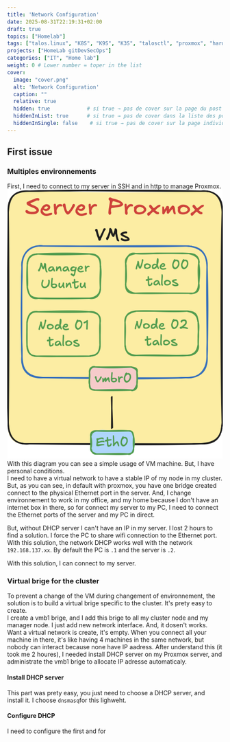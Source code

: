 ```yaml
---
title: 'Network Configuration'
date: 2025-08-31T22:19:31+02:00
draft: true
topics: ["Homelab"]
tags: ["talos.linux", "K8S", "K9S", "K3S", "talosctl", "proxmox", "hardware", "homelab", "network"]
projects: ["HomeLab gitDevSecOps"]
categories: ["IT", "Home lab"]
weight: 0 # Lower number = toper in the list
cover:
  image: "cover.png"
  alt: 'Network Configuration'
  caption: ""
  relative: true  
  hidden: true            # si true → pas de cover sur la page du post
  hiddenInList: true      # si true → pas de cover dans la liste des posts
  hiddenInSingle: false    # si true → pas de cover sur la page individuelle
---
```


## First issue
### Multiples environnements 
First, I need to connect to my server in SSH and in http to manage Proxmox. 
![Homelab Diagram](diagram.png)
With this diagram you can see a simple usage of VM machine. But, I have personal conditions.  
I need to have a virtual network to have a stable IP of my node in my cluster. But, as you can see, in default with proxmox, you have one bridge created connect to the physical Ethernet port in the server. And, I change environnement to work in my office, and my home because I don't have an internet box in there, so for connect my server to my PC, I need to connect the Ethernet ports of the server and my PC in direct.  

But, without DHCP server I can't have an IP in my server. I lost 2 hours to find a solution. I force the PC to share wifi connection to the Ethernet port. With this solution, the network DHCP works well with the network `192.168.137.xx`. By default the PC is `.1` and the server is `.2`.

With this solution, I can connect to my server. 

### Virtual brige for the cluster
To prevent a change of the VM during changement of environnement, the solution is to build a virtual brige specific to the cluster. It's prety easy to create.  
I create a vmb1 brige, and I add this brige to all my cluster node and my manager node. I just add new network interface. And, it dosen't works. Want a virtual network is create, it's empty. When you connect all your machine in there, it's like having 4 machines in the same network, but nobody can interact because none have IP aadress. After understand this (it took me 2 houres), I needed install DHCP server on my Proxmox server, and administrate the vmb1 brige to allocate IP adresse automaticaly.

#### Install DHCP server
This part was prety easy, you just need to choose a DHCP server, and install it. I choose `dnsmasq`for this lighweht.

#### Configure DHCP
I need to configure  the first and for 